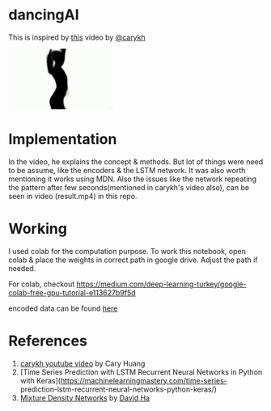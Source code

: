 # dancingAI

This is inspired by [this](https://www.youtube.com/watch?v=Sc7RiNgHHaE&t=9s) video by [@carykh](https://twitter.com/realCarykh)


![](https://github.com/ajit2704/dancingAI/blob/master/sample.gif) 

# Implementation

In the video, he explains the concept & methods. But lot of things were need to be assume, like the encoders & the LSTM network. It was also worth mentioning  it works using MDN. Also the issues like the network repeating the pattern after few seconds(mentioned in carykh's video also), can be seen in video (result.mp4) in this repo. 

# Working

I used colab for the computation purpose. To work this notebook, open colab & place the weights in correct path in google drive. Adjust the path if needed.

For colab, checkout https://medium.com/deep-learning-turkey/google-colab-free-gpu-tutorial-e113627b9f5d

encoded data can be found [here](https://drive.google.com/file/d/1FsrGFoFjWIEEf4aKy6jkkkTB2bG5Z-ay/view?usp=sharing)

# References

 1. [carykh youtube video](https://www.youtube.com/watch?v=Sc7RiNgHHaE&t=9s) by Cary Huang
 2. [Time Series Prediction with LSTM Recurrent Neural Networks in Python with Keras](https://machinelearningmastery.com/time-series-    prediction-lstm-recurrent-neural-networks-python-keras/)
 3. [Mixture Density Networks](http://blog.otoro.net/2015/06/14/mixture-density-networks/) by [David Ha](https://twitter.com/hardmaru)

 
